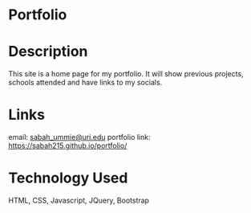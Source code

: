 # Portfolio

# Description
This site is a home page for my portfolio. It will show previous projects, schools attended and have links to my socials.

# Links
email: sabah_ummie@uri.edu
portfolio link: https://sabah215.github.io/portfolio/

# Technology Used
HTML, CSS, Javascript, JQuery, Bootstrap
